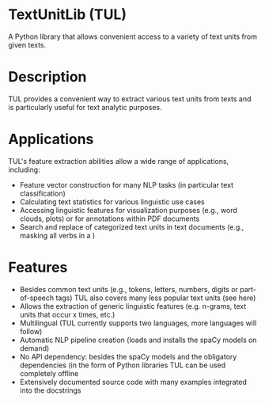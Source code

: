 # TextUnitLib (TUL)
A Python library that allows convenient access to a variety of text units from given texts.

# Description
TUL provides a convenient way to extract various text units from texts and is particularly useful for text analytic purposes.

# Applications
TUL's feature extraction abilities allow a wide range of applications, including:
- Feature vector construction for many NLP tasks (in particular text classification)
- Calculating text statistics for various linguistic use cases
- Accessing linguistic features for visualization purposes (e.g., word clouds, plots) or for annotations within PDF documents
- Search and replace of categorized text units in text documents (e.g., masking all verbs in a )

# Features
- Besides common text units (e.g., tokens, letters, numbers, digits or part-of-speech tags) TUL also covers many less popular text units (see here)
- Allows the extraction of generic linguistic features (e.g. n-grams, text units that occur x times, etc.)
- Multilingual (TUL currently supports two languages, more languages will follow)
- Automatic NLP pipeline creation (loads and installs the spaCy models on demand)
- No API dependency: besides the spaCy models and the obligatory dependencies (in the form of Python libraries TUL can be used completely offline
- Extensively documented source code with many examples integrated into the docstrings


